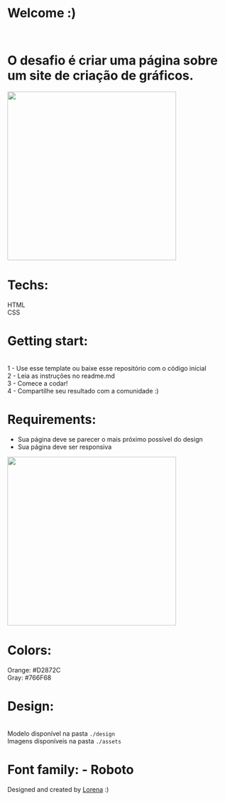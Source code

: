 # Welcome :)
# <br> O desafio é criar uma página sobre um site de criação de gráficos.

<img src="https://trello-attachments.s3.amazonaws.com/590fa7f5a8ab015d0cf88052/590fa896d2d25e50583de620/cb82a7069f698bde3bafb4ea20316951/mockuper_(1)_(1).png" width="380" height="380">  

# Techs:  
HTML<br> 
CSS  

# Getting start:  
<br> 
1 - Use esse template ou baixe esse repositório com o código inicial<br> 
2 - Leia as instruções no readme.md<br> 
3 - Comece a codar!<br> 
4 - Compartilhe seu resultado com a comunidade :)<br>   

# Requirements:   
- Sua página deve se parecer o mais próximo possível do design<br> 
- Sua página deve ser responsiva<br>   

<img src="https://trello-attachments.s3.amazonaws.com/590fa7f5a8ab015d0cf88052/590fa896d2d25e50583de620/255f1d04baf02f7e818c6e4ec36ddddf/desktop.png" width="380" height="380">   
  
# Colors: 
Orange: #D2872C<br> 
Gray: #766F68  

# Design: 
<br> Modelo disponível na pasta `./design`<br> 
Imagens disponíveis na pasta `./assets`<br>  

# Font family: - Roboto



Designed and created by  <a href="https://github.com/Lorenalgm">Lorena</a> :)
